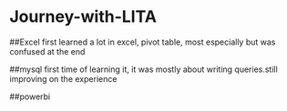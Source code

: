 # Journey-with-LITA

##Excel first
learned a lot in excel, pivot table, most especially but was confused at the end

##mysql
first time of learning it, it was mostly about writing queries.still improving on the experience

##powerbi
